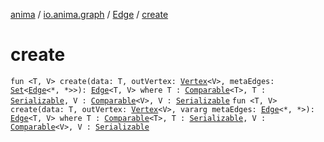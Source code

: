 [anima](../../index.md) / [io.anima.graph](../index.md) / [Edge](index.md) / [create](./create.md)

# create

`fun <T, V> create(data: T, outVertex: `[`Vertex`](../-vertex/index.md)`<V>, metaEdges: `[`Set`](https://kotlinlang.org/api/latest/jvm/stdlib/kotlin.collections/-set/index.html)`<`[`Edge`](index.md)`<*, *>>): `[`Edge`](index.md)`<T, V> where T : `[`Comparable`](https://kotlinlang.org/api/latest/jvm/stdlib/kotlin/-comparable/index.html)`<T>, T : `[`Serializable`](https://docs.oracle.com/javase/6/docs/api/java/io/Serializable.html)`, V : `[`Comparable`](https://kotlinlang.org/api/latest/jvm/stdlib/kotlin/-comparable/index.html)`<V>, V : `[`Serializable`](https://docs.oracle.com/javase/6/docs/api/java/io/Serializable.html)
`fun <T, V> create(data: T, outVertex: `[`Vertex`](../-vertex/index.md)`<V>, vararg metaEdges: `[`Edge`](index.md)`<*, *>): `[`Edge`](index.md)`<T, V> where T : `[`Comparable`](https://kotlinlang.org/api/latest/jvm/stdlib/kotlin/-comparable/index.html)`<T>, T : `[`Serializable`](https://docs.oracle.com/javase/6/docs/api/java/io/Serializable.html)`, V : `[`Comparable`](https://kotlinlang.org/api/latest/jvm/stdlib/kotlin/-comparable/index.html)`<V>, V : `[`Serializable`](https://docs.oracle.com/javase/6/docs/api/java/io/Serializable.html)